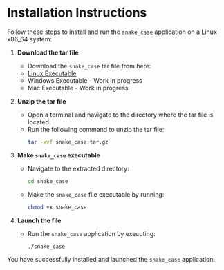# Installation Instructions

Follow these steps to install and run the `snake_case` application on a Linux x86_64 system:

1. **Download the tar file**
    - Download the `snake_case` tar file from here:
    - [Linux Executable](./snake_case.tar.xz)
    - Windows Executable - Work in progress
    - Mac Executable - Work in progress


2. **Unzip the tar file**
    - Open a terminal and navigate to the directory where the tar file is located.
    - Run the following command to unzip the tar file:
      ```sh
      tar -xvf snake_case.tar.gz
      ```

3. **Make `snake_case` executable**
    - Navigate to the extracted directory:
      ```sh
      cd snake_case
      ```
    - Make the `snake_case` file executable by running:
      ```sh
      chmod +x snake_case
      ```

4. **Launch the file**
    - Run the `snake_case` application by executing:
      ```sh
      ./snake_case
      ```

You have successfully installed and launched the `snake_case` application.